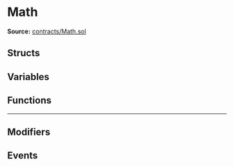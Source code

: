 # Math

**Source:** [contracts/Math.sol](https://github.com/Synthetixio/synthetix/tree/develop/contracts/Math.sol)

## Structs

## Variables

## Functions

---

## Modifiers

## Events

